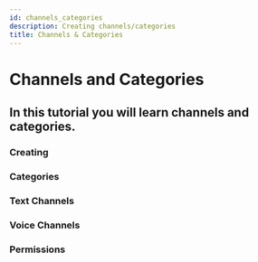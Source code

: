 ```yaml
---
id: channels_categories
description: Creating channels/categories
title: Channels & Categories
---
```


# Channels and Categories

## In this tutorial you will learn channels and categories.

### Creating

### Categories

### Text Channels

### Voice Channels

### Permissions
